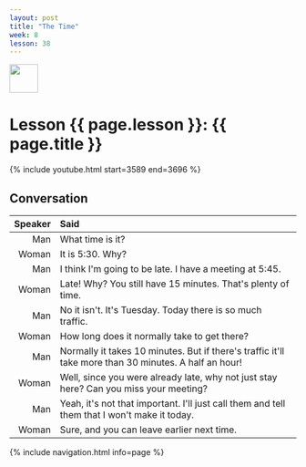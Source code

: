 ```yaml
---
layout: post
title: "The Time"
week: 8
lesson: 38
---
```


<a href="/"><img src="/assets/logo.svg" width="50"></a>

# Lesson {{ page.lesson }}: {{ page.title }}

{% include youtube.html start=3589 end=3696 %}

## Conversation

Speaker | Said
---: | :---
Man | What time is it?
Woman |  It is 5:30. Why?
Man | I think I'm going to be late. I have a meeting at 5:45.
Woman | Late! Why?  You still have 15 minutes. That's plenty of time.
Man | No it isn't. It's Tuesday. Today there is so much traffic.
Woman | How long does it normally take to get there?
Man | Normally it takes 10 minutes. But if there's traffic it'll take more than 30 minutes. A half an hour!
Woman | Well, since you were already late, why not just stay here? Can you miss your meeting?
Man | Yeah, it's not that important. I'll just call them and tell them that I won't make it today.
Woman | Sure, and you can leave earlier next time.

{% include navigation.html info=page %}
